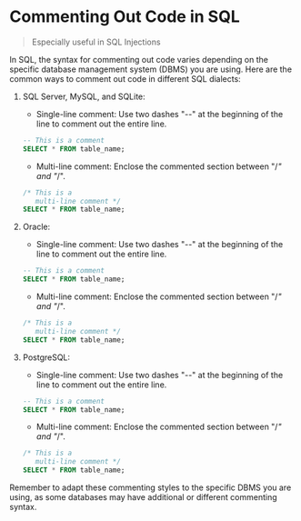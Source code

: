 # Commenting Out Code in SQL

>Especially useful in SQL Injections

In SQL, the syntax for commenting out code varies depending on the specific database management system (DBMS) you are using. Here are the common ways to comment out code in different SQL dialects:

1. SQL Server, MySQL, and SQLite:
   - Single-line comment: Use two dashes "--" at the beginning of the line to comment out the entire line.
   ```sql
   -- This is a comment
   SELECT * FROM table_name;
   ```
   - Multi-line comment: Enclose the commented section between "/*" and "*/".
   ```sql
   /* This is a
      multi-line comment */
   SELECT * FROM table_name;
   ```

2. Oracle:
   - Single-line comment: Use two dashes "--" at the beginning of the line to comment out the entire line.
   ```sql
   -- This is a comment
   SELECT * FROM table_name;
   ```
   - Multi-line comment: Enclose the commented section between "/*" and "*/".
   ```sql
   /* This is a
      multi-line comment */
   SELECT * FROM table_name;
   ```

3. PostgreSQL:
   - Single-line comment: Use two dashes "--" at the beginning of the line to comment out the entire line.
   ```sql
   -- This is a comment
   SELECT * FROM table_name;
   ```
   - Multi-line comment: Enclose the commented section between "/*" and "*/".
   ```sql
   /* This is a
      multi-line comment */
   SELECT * FROM table_name;
   ```

Remember to adapt these commenting styles to the specific DBMS you are using, as some databases may have additional or different commenting syntax.